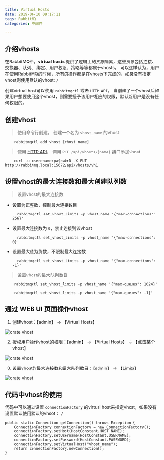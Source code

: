 ```yaml
---
title: Virtual Hosts
date: 2019-06-10 09:17:11
tags: RabbitMQ
categories: 中间件

---
```


## 介绍vhosts

在RabbitMQ中，**virtual hosts** 提供了逻辑上的资源隔离，这些资源包括连接、交换器、队列、 绑定、用户权限、策略等等都属于vhosts。 可以这样认为，用户在使用RabbitMQ的时候，所有的操作都是在vhosts下完成的，如果没有指定vhost则使用默认的vhost: `/`

创建virtual host可以使用 `rabbitmqctl` 或者 `HTTP API`。 当创建了一个vhost后如果用户想要使用这个vhost，则需要授予该用户相应的权限，默认新用户是没有任何权限的。

## 创建vhost

> 使用命令行创建。 创建一个名为 `vhost_name` 的vhost

	 	rabbitmqctl add_vhost [vhost_name]


> 使用 [HTTP API](https://www.rabbitmq.com/management.html)。 调用 `PUT /api/vhosts/{name}` 接口添加vhost

		curl -u userename:pa$sw0rD -X PUT http://rabbitmq.local:15672/api/vhosts/vh1
	
## 设置vhost的最大连接数和最大创建队列数

> 设置vhost的最大连接数

- 设置为正整数，控制最大连接数目

		rabbitmqctl set_vhost_limits -p vhost_name '{"max-connections": 256}'

- 设置最大连接数为 `0`，禁止连接到该vhost

		rabbitmqctl set_vhost_limits -p vhost_name '{"max-connections": 0}'

- 设置最大值为负数，不限制最大连接数

		rabbitmqctl set_vhost_limits -p vhost_name '{"max-connections": -1}'

> 设置vhost的最大队列数目

		rabbitmqctl set_vhost_limits -p vhost_name '{"max-queues": 1024}'

		rabbitmqctl set_vhost_limits -p vhost_name '{"max-queues": -1}'

## 通过 **WEB UI** 页面操作vhost

1. 创建vhost：【admin】 -> 【Virtual Hosts】

![crate vhost](/../img/201905/create_vhost.png)

2. 授权用户操作vhost的权限：【admin】 -> 【Virtual Hosts】 -> 【点击某个vhost】

![crate vhost](/../img/201905/vhost_grant.png)

3. 设置vhost的最大连接数和最大队列数目：【admin】 -> 【Limits】

![crate vhost](/../img/201905/vhost_limit.png)

## 代码中vhost的使用

代码中可以通过设置 `connectionFactory` 的virtual host来指定vhost，如果没有设置默认使用默认的vhsot： `/`

	public static Connection getConnection() throws Exception {
        ConnectionFactory connectionFactory = new ConnectionFactory();
        connectionFactory.setHost(HostConstant.HOST_NAME);
        connectionFactory.setUsername(HostConstant.USERNAME);
        connectionFactory.setPassword(HostConstant.PASSWORD);
        connectionFactory.setVirtualHost("vhost_name");
        return connectionFactory.newConnection();
    }